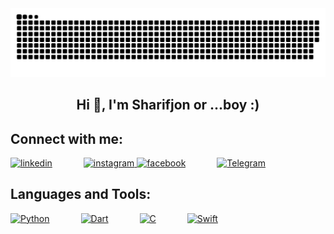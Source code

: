 <div>
  <img src="https://github.com/omadli/omadli/raw/master/output/github-contribution-grid-snake.svg" alt="snake"></center>
</div>
<h2 align="center">Hi 👋, I'm Sharifjon or ...boy :)</h2>


## Connect with me:
<p style="display: flex; align-items: center; gap: 50px;">
  <a href="https://www.linkedin.com/in/sharifjon-muminov-8772b12b4/" target="_blank">
    <img src="https://cdn3.iconfinder.com/data/icons/free-social-icons/67/linkedin_circle_color-512.png" alt="linkedin" width="40" height="40" />
  </a>
  
  <a href="https://www.instagram.com/sharifboy_muminov/" target="_blank">
    <img src="https://cdn4.iconfinder.com/data/icons/social-messaging-ui-color-shapes-2-free/128/social-instagram-new-circle-1024.png" alt="instagram" width="40" height="40 />
  </a>
  
  <a href="https://www.facebook.com/profile.php?id=100047941307329" target="_blank">
    <img src="https://upload.wikimedia.org/wikipedia/commons/6/6c/Facebook_Logo_2023.png" alt="facebook" width="40" height="40"/>
  </a>  

  <a href="https://t.me/sharifjon_muminov" target="_blank">
    <img src="https://upload.wikimedia.org/wikipedia/commons/thumb/8/82/Telegram_logo.svg/2048px-Telegram_logo.svg.png" alt="Telegram" width="40" height="40"/>
  </a>  
</p>


## Languages and Tools:
<p align="left">
<div style="display: flex; align-items: center; gap: 50px;">
  <a href="https://www.python.org/" target="_blank">
    <img src="https://img.icons8.com/color/48/000000/python.png" alt="Python" width="50" height="50" />
  </a>
  
  <a href="https://dart.dev/" target="_blank">
    <img src="https://upload.wikimedia.org/wikipedia/commons/thumb/9/91/Dart-logo-icon.svg/2048px-Dart-logo-icon.svg.png" alt="Dart" width="50" height="50" />
  </a>
  
  <a href="https://itproger.com/course/c-programming" target="_blank">
    <img src="https://cdn.icon-icons.com/icons2/2415/PNG/512/c_plain_logo_icon_146610.png" alt="C" width="50" height="50" />
  </a>
  
  <a href="https://developer.apple.com/swift/" target="_blank">
    <img src="https://cdn3d.iconscout.com/3d/free/thumb/free-swift-3d-icon-download-in-png-blend-fbx-gltf-file-formats--apple-logo-programming-language-ios-macos-coding-lang-pack-logos-icons-7578009.png" alt="Swift" width="50" height="50" />
  </a>    
</div>

 

</p>

